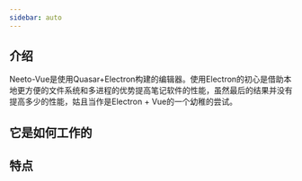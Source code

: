 ```yaml
---
sidebar: auto
---
```


## 介绍

Neeto-Vue是使用Quasar+Electron构建的编辑器。使用Electron的初心是借助本地更方便的文件系统和多进程的优势提高笔记软件的性能，虽然最后的结果并没有提高多少的性能，姑且当作是Electron + Vue的一个幼稚的尝试。

## 它是如何工作的

## 特点
